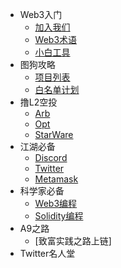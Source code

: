 * Web3入门
  * [加入我们](/ProjectDocs/Docsify使用指南.md)
  * [Web3术语](/ProjectDocs/Docsify使用指南.md)
  * [小白工具](/ProjectDocs/Typora+Docsify快速入门.md)
* 图狗攻略
  * [项目列表](/ProjectDocs/Docsify部署教程.md)
  * [白名单计划](/ProjectDocs/Docsify部署教程.md)
* 撸L2空投
  * [Arb](/ProjectDocs/Docsify部署教程.md)
  * [Opt](/ProjectDocs/Docsify部署教程.md)
  * [StarWare](/ProjectDocs/Docsify部署教程.md)
* 江湖必备
  * [Discord](/ProjectDocs/Docsify部署教程.md)
  * [Twitter](/ProjectDocs/Docsify部署教程.md)
  * [Metamask](/ProjectDocs/Docsify部署教程.md)
* 科学家必备
  * [Web3编程](/ProjectDocs/Docsify部署教程.md)
  * [Solidity编程](/ProjectDocs/Docsify部署教程.md)
* A9之路
  * [致富实践之路上链]
* Twitter名人堂